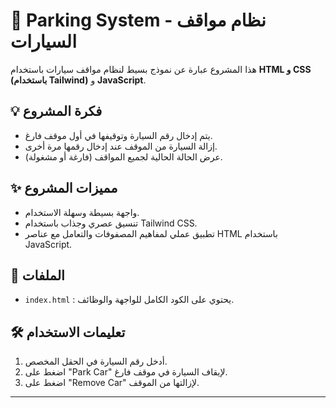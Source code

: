 # 🚗 Parking System - نظام مواقف السيارات

هذا المشروع عبارة عن نموذج بسيط لنظام مواقف سيارات باستخدام **HTML و CSS (باستخدام Tailwind)** و **JavaScript**.

## 💡 فكرة المشروع

- يتم إدخال رقم السيارة وتوقيفها في أول موقف فارغ.
- إزالة السيارة من الموقف عند إدخال رقمها مرة أخرى.
- عرض الحالة الحالية لجميع المواقف (فارغة أو مشغولة).

## ✨ مميزات المشروع

- واجهة بسيطة وسهلة الاستخدام.
- تنسيق عصري وجذاب باستخدام Tailwind CSS.
- تطبيق عملي لمفاهيم المصفوفات والتعامل مع عناصر HTML باستخدام JavaScript.

## 📁 الملفات

- `index.html` : يحتوي على الكود الكامل للواجهة والوظائف.

## 🛠 تعليمات الاستخدام

1. أدخل رقم السيارة في الحقل المخصص.
2. اضغط على "Park Car" لإيقاف السيارة في موقف فارغ.
3. اضغط على "Remove Car" لإزالتها من الموقف.

---

